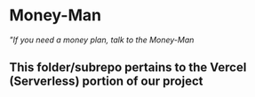 # Money-Man
*"If you need a money plan, talk to the Money-Man*

## This folder/subrepo pertains to the Vercel (Serverless) portion of our project